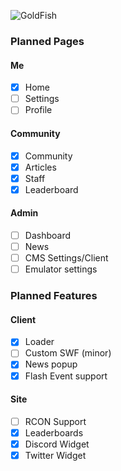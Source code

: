 ![GoldFish](https://imgur.com/TUv8HNu.png)
### Planned Pages
#### Me
- [x] Home
- [ ] Settings
- [ ] Profile
#### Community
- [x] Community
- [x] Articles
- [x] Staff
- [x] Leaderboard
#### Admin
- [ ] Dashboard
- [ ] News
- [ ] CMS Settings/Client
- [ ] Emulator settings
### Planned Features
#### Client
- [x] Loader
- [ ] Custom SWF (minor)
- [x] News popup
- [x] Flash Event support
#### Site
- [ ] RCON Support
- [x] Leaderboards
- [x] Discord Widget
- [x] Twitter Widget
